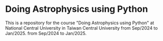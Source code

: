 # Doing Astrophysics using Python

This is a repository for the course "Doing Astrophysics using Python" at National Central University in Taiwan Central University from Sep/2024 to Jan/2025. from Sep/2024 to Jan/2025.
